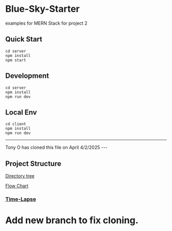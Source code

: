 # Blue-Sky-Starter

examples for MERN Stack for project 2

## Quick Start

```
cd server
npm install
npm start
```

## Development

```
cd server
npm install
npm run dev
```

## Local Env

```
cd client
npm install
npm run dev
```

---

Tony O has cloned this file on April 4/2/2025 ---

## Project Structure

[Directory tree](./tree.txt)

[Flow Chart](flowChart.md)

### [Time-Lapse](timeLapse.md)

# Add new branch to fix cloning.